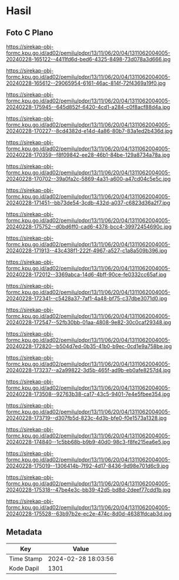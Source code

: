 # Hasil

## Foto C Plano

https://sirekap-obj-formc.kpu.go.id/ad02/pemilu/pdpr/13/11/06/20/04/1311062004005-20240228-165122--4411fd6d-bed6-4325-8498-73d078a3d666.jpg

https://sirekap-obj-formc.kpu.go.id/ad02/pemilu/pdpr/13/11/06/20/04/1311062004005-20240228-165612--29065954-6161-46ac-814f-72f4369a19f0.jpg

https://sirekap-obj-formc.kpu.go.id/ad02/pemilu/pdpr/13/11/06/20/04/1311062004005-20240228-175945--645d852f-6420-4cd1-a284-c0f8acf88d4a.jpg

https://sirekap-obj-formc.kpu.go.id/ad02/pemilu/pdpr/13/11/06/20/04/1311062004005-20240228-170227--8cd4382d-e14d-4a86-80b7-83a1ed2b436d.jpg

https://sirekap-obj-formc.kpu.go.id/ad02/pemilu/pdpr/13/11/06/20/04/1311062004005-20240228-170359--f8f09842-ee28-46b1-84be-129a8734a78a.jpg

https://sirekap-obj-formc.kpu.go.id/ad02/pemilu/pdpr/13/11/06/20/04/1311062004005-20240228-170702--39a0fa2c-5869-4a31-a600-a47cd04c5e5c.jpg

https://sirekap-obj-formc.kpu.go.id/ad02/pemilu/pdpr/13/11/06/20/04/1311062004005-20240228-171451--bb73de54-3cdb-432d-a037-c6823d36a2f7.jpg

https://sirekap-obj-formc.kpu.go.id/ad02/pemilu/pdpr/13/11/06/20/04/1311062004005-20240228-175752--d0bd6ff0-cad6-4378-bcc4-39972454690c.jpg

https://sirekap-obj-formc.kpu.go.id/ad02/pemilu/pdpr/13/11/06/20/04/1311062004005-20240228-171913--43c438f1-222f-4967-a527-c1a8a509b396.jpg

https://sirekap-obj-formc.kpu.go.id/ad02/pemilu/pdpr/13/11/06/20/04/1311062004005-20240228-172012--3369abca-14d6-4bff-90ce-fe0332cc65af.jpg

https://sirekap-obj-formc.kpu.go.id/ad02/pemilu/pdpr/13/11/06/20/04/1311062004005-20240228-172341--c5428a37-7af1-4a48-bf75-c37dbe3071d0.jpg

https://sirekap-obj-formc.kpu.go.id/ad02/pemilu/pdpr/13/11/06/20/04/1311062004005-20240228-172547--52fb30bb-01aa-4808-9e82-30c0caf29348.jpg

https://sirekap-obj-formc.kpu.go.id/ad02/pemilu/pdpr/13/11/06/20/04/1311062004005-20240228-172820--b504d7ed-0b35-41b0-b9ec-0cd1e9a758be.jpg

https://sirekap-obj-formc.kpu.go.id/ad02/pemilu/pdpr/13/11/06/20/04/1311062004005-20240228-173237--a2a99822-3d5b-465f-ad9b-eb0afe8257d4.jpg

https://sirekap-obj-formc.kpu.go.id/ad02/pemilu/pdpr/13/11/06/20/04/1311062004005-20240228-173508--92763b38-ca17-43c5-9401-7e4e5fbee354.jpg

https://sirekap-obj-formc.kpu.go.id/ad02/pemilu/pdpr/13/11/06/20/04/1311062004005-20240228-173719--d307fb5d-823c-4d3b-bfe0-f0e1573a1328.jpg

https://sirekap-obj-formc.kpu.go.id/ad02/pemilu/pdpr/13/11/06/20/04/1311062004005-20240228-174840--1c5bb68b-b9b9-40d0-98c3-f8fe215ea6e5.jpg

https://sirekap-obj-formc.kpu.go.id/ad02/pemilu/pdpr/13/11/06/20/04/1311062004005-20240228-175019--1306414b-7f92-4d17-8436-9d98e701d6c9.jpg

https://sirekap-obj-formc.kpu.go.id/ad02/pemilu/pdpr/13/11/06/20/04/1311062004005-20240228-175318--47be4e3c-bb39-42d5-bd8d-2deef77cdd1b.jpg

https://sirekap-obj-formc.kpu.go.id/ad02/pemilu/pdpr/13/11/06/20/04/1311062004005-20240228-175528--63b97b2e-ec2e-474c-8d0d-46381fdcab3d.jpg


## Metadata

| Key        | Value               |
| ---------- | ------------------- |
| Time Stamp | 2024-02-28 18:03:56 |
| Kode Dapil | 1301                |



